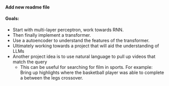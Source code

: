 #### Add new readme file
#### Goals:
- Start with multi-layer perceptron, work towards RNN.
- Then finally implement a transformer.
- Use a autoencoder to understand the features of the transformer.
- Ultimately working towards a project that will aid the understanding of LLMs
- Another project idea is to use natural language to pull up videos that match the query
  - This can be useful for searching for film in sports. For example: Bring up highlights where the basketball player was able to complete a between the legs crossover.
